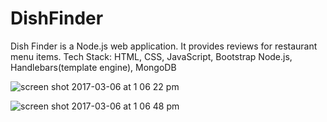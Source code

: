 # DishFinder
Dish Finder is a Node.js web application. It provides reviews for restaurant menu items.
Tech Stack: HTML, CSS, JavaScript, Bootstrap Node.js, Handlebars(template engine), MongoDB


![screen shot 2017-03-06 at 1 06 22 pm](https://cloud.githubusercontent.com/assets/17756792/23622743/d16148b8-026d-11e7-8f53-bb7544ab546e.png)

![screen shot 2017-03-06 at 1 06 48 pm](https://cloud.githubusercontent.com/assets/17756792/23622755/dc19c596-026d-11e7-91ce-8cb27d22a1fb.png)
